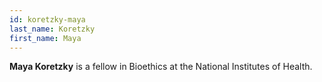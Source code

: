 ```yaml
---
id: koretzky-maya
last_name: Koretzky
first_name: Maya
---
```

**Maya Koretzky** is a fellow in Bioethics at the National Institutes of Health.